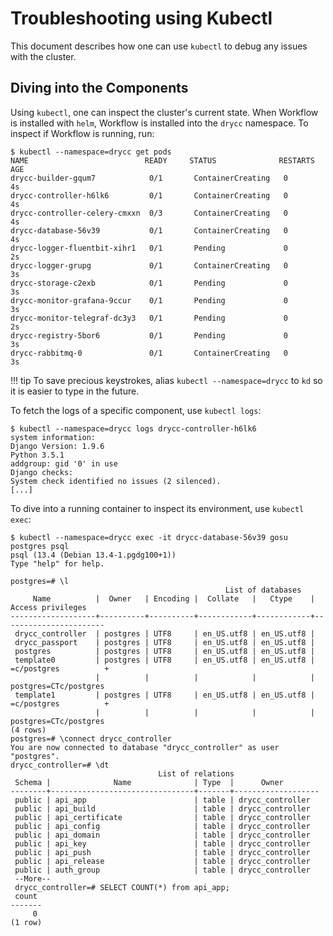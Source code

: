 # Troubleshooting using Kubectl

This document describes how one can use `kubectl` to debug any issues with the cluster.

## Diving into the Components

Using `kubectl`, one can inspect the cluster's current state. When Workflow is installed
with `helm`, Workflow is installed into the `drycc` namespace. To inspect if Workflow is
running, run:

	$ kubectl --namespace=drycc get pods
	NAME                          READY     STATUS              RESTARTS   AGE
	drycc-builder-gqum7            0/1       ContainerCreating   0          4s
	drycc-controller-h6lk6         0/1       ContainerCreating   0          4s
	drycc-controller-celery-cmxxn  0/3       ContainerCreating   0          4s
	drycc-database-56v39           0/1       ContainerCreating   0          4s
	drycc-logger-fluentbit-xihr1   0/1       Pending             0          2s
	drycc-logger-grupg             0/1       ContainerCreating   0          3s
	drycc-storage-c2exb            0/1       Pending             0          3s
	drycc-monitor-grafana-9ccur    0/1       Pending             0          3s
	drycc-monitor-telegraf-dc3y3   0/1       Pending             0          2s
	drycc-registry-5bor6           0/1       Pending             0          3s
	drycc-rabbitmq-0               0/1       ContainerCreating   0          3s

!!! tip
	To save precious keystrokes, alias `kubectl --namespace=drycc` to `kd` so it is easier to type
	in the future.

To fetch the logs of a specific component, use `kubectl logs`:

	$ kubectl --namespace=drycc logs drycc-controller-h6lk6
	system information:
	Django Version: 1.9.6
	Python 3.5.1
	addgroup: gid '0' in use
	Django checks:
	System check identified no issues (2 silenced).
	[...]

To dive into a running container to inspect its environment, use `kubectl exec`:

	$ kubectl --namespace=drycc exec -it drycc-database-56v39 gosu postgres psql
    psql (13.4 (Debian 13.4-1.pgdg100+1))
    Type "help" for help.

	postgres=# \l
	                                                List of databases
	     Name          |  Owner   | Encoding |  Collate   |   Ctype    |   Access privileges
	-------------------+----------+----------+------------+------------+-----------------------
	 drycc_controller  | postgres | UTF8     | en_US.utf8 | en_US.utf8 |
	 drycc_passport    | postgres | UTF8     | en_US.utf8 | en_US.utf8 |
	 postgres          | postgres | UTF8     | en_US.utf8 | en_US.utf8 |
	 template0         | postgres | UTF8     | en_US.utf8 | en_US.utf8 | =c/postgres          +
	                   |          |          |            |            | postgres=CTc/postgres
	 template1         | postgres | UTF8     | en_US.utf8 | en_US.utf8 | =c/postgres          +
	                   |          |          |            |            | postgres=CTc/postgres
	(4 rows)
	postgres=# \connect drycc_controller
	You are now connected to database "drycc_controller" as user "postgres".
	drycc_controller=# \dt
	                                 List of relations
	 Schema |              Name              | Type  |      Owner
	--------+--------------------------------+-------+-------------------
	 public | api_app                        | table | drycc_controller
	 public | api_build                      | table | drycc_controller
	 public | api_certificate                | table | drycc_controller
	 public | api_config                     | table | drycc_controller
	 public | api_domain                     | table | drycc_controller
	 public | api_key                        | table | drycc_controller
	 public | api_push                       | table | drycc_controller
	 public | api_release                    | table | drycc_controller
	 public | auth_group                     | table | drycc_controller
	 --More--
	 drycc_controller=# SELECT COUNT(*) from api_app;
	 count
	-------
	     0
	(1 row)
